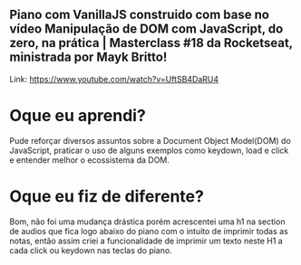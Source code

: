 ## Piano com VanillaJS construido com base no vídeo Manipulação de DOM com JavaScript, do zero, na prática | Masterclass #18 da Rocketseat, ministrada por Mayk Britto! 
Link: https://www.youtube.com/watch?v=UftSB4DaRU4

 # Oque eu aprendi?
  Pude reforçar diversos assuntos sobre a Document Object Model(DOM) do JavaScript, praticar o uso de alguns exemplos como keydown, load e click e entender melhor o ecossistema da DOM.

  # Oque eu fiz de diferente?
  Bom, não foi uma mudança drástica porém acrescentei uma h1 na section de audios que fica logo abaixo do piano com o intuito de imprimir todas as notas, então assim criei a funcionalidade de imprimir um texto neste H1 a cada click ou keydown nas teclas do piano.


